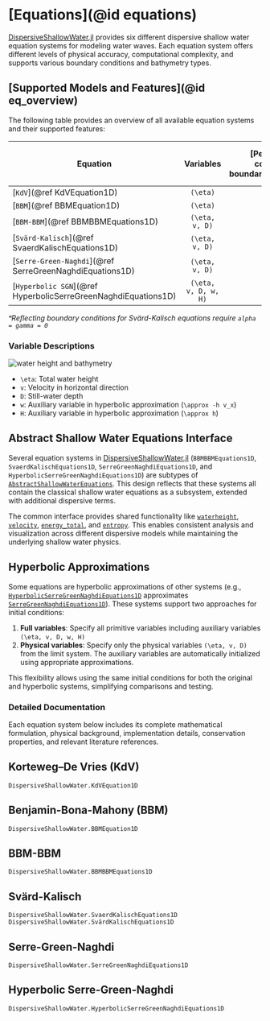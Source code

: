 # [Equations](@id equations)

[DispersiveShallowWater.jl](https://github.com/NumericalMathematics/DispersiveShallowWater.jl) provides six different dispersive shallow water equation systems for modeling water waves. Each equation system offers different levels of physical accuracy, computational complexity, and supports various boundary conditions and bathymetry types.

## [Supported Models and Features](@id eq_overview)

The following table provides an overview of all available equation systems and their supported features:

| Equation | Variables | [Periodic boundary conditions](@ref boundary_condition_periodic) | [Reflecting boundary conditions](@ref boundary_condition_reflecting) | [Flat Bathymetry](@ref bathymetry_flat) | [Mild-slope Bathymetry](@ref bathymetry_mild_slope) | [Variable Bathymetry](@ref bathymetry_variable) | Relaxation | Source Terms |
|----------|:---------:|:-----------:|:-------------:|:----:|:-----------:|:--------:|:----------:|:-------:|
| [`KdV`](@ref KdVEquation1D) | ``(\eta)`` | ✅ | ❌ | ✅ | ❌ | ❌ | ✅ | ✅ |
| [`BBM`](@ref BBMEquation1D) | ``(\eta)`` | ✅ | ❌ | ✅ | ❌ | ❌ | ✅ | ✅ |
| [`BBM-BBM`](@ref BBMBBMEquations1D) | ``(\eta, v, D)`` | ✅ | ✅ | ✅ | ❌ | ✅ | ✅ | ✅ |
| [`Svärd-Kalisch`](@ref SvaerdKalischEquations1D) | ``(\eta, v, D)`` | ✅ | ✅ᵃ | ❌ | ❌ | ✅ | ✅ | ✅ |
| [`Serre-Green-Naghdi`](@ref SerreGreenNaghdiEquations1D) | ``(\eta, v, D)`` | ✅ | ✅ | ✅ | ✅ | ✅ | ✅ | ✅ |
| [`Hyperbolic SGN`](@ref HyperbolicSerreGreenNaghdiEquations1D) |``(\eta, v, D, w, H)`` | ✅ | ✅ | ✅ | ✅ | ❌ | ✅ | ✅ |

*ᵃReflecting boundary conditions for Svärd-Kalisch equations require `alpha = gamma = 0`*

### Variable Descriptions

![water height and bathymetry](bathymetry.png)

- ``\eta``: Total water height
- ``v``: Velocity in horizontal direction
- ``D``: Still-water depth
- ``w``: Auxiliary variable in hyperbolic approximation (``\approx -h v_x``)
- ``H``: Auxiliary variable in hyperbolic approximation (``\approx h``)

## Abstract Shallow Water Equations Interface

Several equation systems in [DispersiveShallowWater.jl](https://github.com/NumericalMathematics/DispersiveShallowWater.jl) (`BBMBBMEquations1D`, `SvaerdKalischEquations1D`, `SerreGreenNaghdiEquations1D`, and `HyperbolicSerreGreenNaghdiEquations1D`) are subtypes of [`AbstractShallowWaterEquations`](@ref). This design reflects that these systems all contain the classical shallow water equations as a subsystem, extended with additional dispersive terms.

The common interface provides shared functionality like [`waterheight`](@ref), [`velocity`](@ref), [`energy_total`](@ref), and [`entropy`](@ref). This enables consistent analysis and visualization across different dispersive models while maintaining the underlying shallow water physics.

## Hyperbolic Approximations

Some equations are hyperbolic approximations of other systems (e.g., [`HyperbolicSerreGreenNaghdiEquations1D`](@ref) approximates [`SerreGreenNaghdiEquations1D`](@ref)). These systems support two approaches for initial conditions:

1. **Full variables**: Specify all primitive variables including auxiliary variables ``(\eta, v, D, w, H)``
2. **Physical variables**: Specify only the physical variables ``(\eta, v, D)`` from the limit system. The auxiliary variables are automatically initialized using appropriate approximations.

This flexibility allows using the same initial conditions for both the original and hyperbolic systems, simplifying comparisons and testing.

### Detailed Documentation

Each equation system below includes its complete mathematical formulation, physical background, implementation details, conservation properties, and relevant literature references.

## Korteweg–De Vries (KdV)

```@docs
DispersiveShallowWater.KdVEquation1D
```

## Benjamin-Bona-Mahony (BBM)

```@docs
DispersiveShallowWater.BBMEquation1D
```

## BBM-BBM

```@docs
DispersiveShallowWater.BBMBBMEquations1D
```

## Svärd-Kalisch

```@docs
DispersiveShallowWater.SvaerdKalischEquations1D
DispersiveShallowWater.SvärdKalischEquations1D
```

## Serre-Green-Naghdi

```@docs
DispersiveShallowWater.SerreGreenNaghdiEquations1D
```

## Hyperbolic Serre-Green-Naghdi

```@docs
DispersiveShallowWater.HyperbolicSerreGreenNaghdiEquations1D
```
